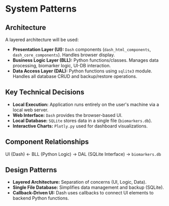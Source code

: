 # System Patterns

## Architecture

A layered architecture will be used:
- **Presentation Layer (UI):** `Dash` components (`dash_html_components`, `dash_core_components`). Handles browser display.
- **Business Logic Layer (BLL):** Python functions/classes. Manages data processing, biomarker logic, UI-DB interaction.
- **Data Access Layer (DAL):** Python functions using `sqlite3` module. Handles all database CRUD and backup/restore operations.

## Key Technical Decisions

- **Local Execution:** Application runs entirely on the user's machine via a local web server.
- **Web Interface:** `Dash` provides the browser-based UI.
- **Local Database:** `SQLite` stores data in a single file (`biomarkers.db`).
- **Interactive Charts:** `Plotly.py` used for dashboard visualizations.

## Component Relationships

UI (Dash) <- BLL (Python Logic) -> DAL (SQLite Interface) -> `biomarkers.db`

## Design Patterns

- **Layered Architecture:** Separation of concerns (UI, Logic, Data).
- **Single File Database:** Simplifies data management and backup (SQLite).
- **Callback-Driven UI:** Dash uses callbacks to connect UI elements to backend Python functions. 